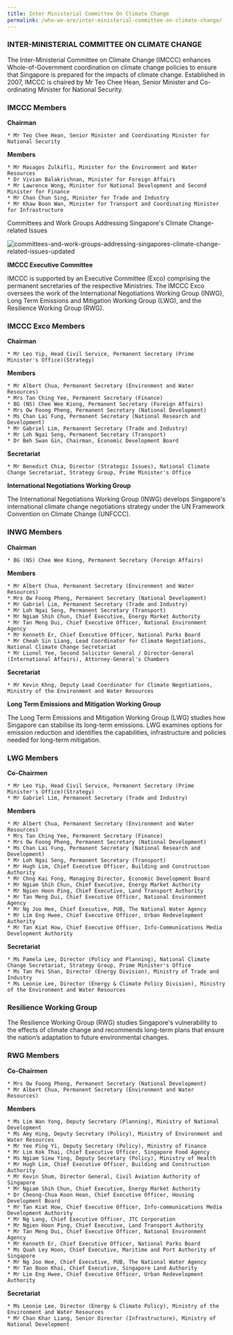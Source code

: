 ```yaml
---
title: Inter Ministerial Committee On Climate Change
permalink: /who-we-are/inter-ministerial-committee-on-climate-change/
---
```


### INTER-MINISTERIAL COMMITTEE ON CLIMATE CHANGE

The Inter-Ministerial Committee on Climate Change (IMCCC) enhances Whole-of-Government coordination on climate change policies to ensure that Singapore is prepared for the impacts of climate change. Established in 2007, IMCCC is chaired by Mr Teo Chee Hean, Senior Minister and Co-ordinating Minister for National Security.

### IMCCC Members

**Chairman**

    * Mr Teo Chee Hean, Senior Minister and Coordinating Minister for National Security

**Members**

    * Mr Masagos Zulkifli, Minister for the Environment and Water Resources
    * Dr Vivian Balakrishnan, Minister for Foreign Affairs
    * Mr Lawrence Wong, Minister for National Development and Second Minister for Finance
    * Mr Chan Chun Sing, Minister for Trade and Industry
    * Mr Khaw Boon Wan, Minister for Transport and Coordinating Minister for Infrastructure

Committees and Work Groups Addressing Singapore's Climate Change-related Issues

![committees-and-work-groups-addressing-singapores-climate-change-related-issues-updated](https://www.nccs.gov.sg/images/default-source/default-album/committees-and-work-groups-addressing-singapores-climate-change-related-issues-updated.jpg?sfvrsn=dcab085d_0  "committees-and-work-groups-addressing-singapores-climate-change-related-issues-updated")

**IMCCC Executive Committee**

IMCCC is supported by an Executive Committee (Exco) comprising the permanent secretaries of the respective Ministries. The IMCCC Exco oversees the work of the International Negotiations Working Group (INWG), Long Term Emissions and Mitigation Working Group (LWG), and the Resilience Working Group (RWG).

### IMCCC Exco Members

**Chairman**

    * Mr Leo Yip, Head Civil Service, Permanent Secretary (Prime Minister's Office)(Strategy)

**Members**

    * Mr Albert Chua, Permanent Secretary (Environment and Water Resources)
    * Mrs Tan Ching Yee, Permanent Secretary (Finance)
    * BG (NS) Chee Wee Kiong, Permanent Secretary (Foreign Affairs)
    * Mrs Ow Foong Pheng, Permanent Secretary (National Development)
    * Ms Chan Lai Fung, Permanent Secretary (National Research and Development)
    * Mr Gabriel Lim, Permanent Secretary (Trade and Industry)
    * Mr Loh Ngai Seng, Permanent Secretary (Transport)
    * Dr Beh Swan Gin, Chairman, Economic Development Board

**Secretariat**

    * Mr Benedict Chia, Director (Strategic Issues), National Climate Change Secretariat, Strategy Group, Prime Minister's Office

**International Negotiations Working Group**

The International Negotiations Working Group (INWG) develops Singapore's international climate change negotiations strategy under the UN Framework Convention on Climate Change (UNFCCC).

### INWG Members

**Chairman**

    * BG (NS) Chee Wee Kiong, Permanent Secretary (Foreign Affairs)

**Members**

    * Mr Albert Chua, Permanent Secretary (Environment and Water Resources)
    * Mrs Ow Foong Pheng, Permanent Secretary (National Development)
    * Mr Gabriel Lim, Permanent Secretary (Trade and Industry)
    * Mr Loh Ngai Seng, Permanent Secretary (Transport)
    * Mr Ngiam Shih Chun, Chief Executive, Energy Market Authority
    * Mr Tan Meng Dui, Chief Executive Officer, National Environment Agency
    * Mr Kenneth Er, Chief Executive Officer, National Parks Board
    * Mr Cheah Sin Liang, Lead Coordinator for Climate Negotiations, National Climate Change Secretariat
    * Mr Lionel Yee, Second Solicitor General / Director-General (International Affairs), Attorney-General's Chambers

**Secretariat**

    * Mr Kevin Khng, Deputy Lead Coordinator for Climate Negotiations, Ministry of the Environment and Water Resources

**Long Term Emissions and Mitigation Working Group**

The Long Term Emissions and Mitigation Working Group (LWG) studies how Singapore can stabilise its long-term emissions. LWG examines options for emission reduction and identifies the capabilities, infrastructure and policies needed for long-term mitigation.

### LWG Members

**Co-Chairmen**

    * Mr Leo Yip, Head Civil Service, Permanent Secretary (Prime Minister's Office)(Strategy)
    * Mr Gabriel Lim, Permanent Secretary (Trade and Industry)

**Members**

    * Mr Albert Chua, Permanent Secretary (Environment and Water Resources)
    * Mrs Tan Ching Yee, Permanent Secretary (Finance)
    * Mrs Ow Foong Pheng, Permanent Secretary (National Development)
    * Ms Chan Lai Fung, Permanent Secretary (National Research and Development)
    * Mr Loh Ngai Seng, Permanent Secretary (Transport)
    * Mr Hugh Lim, Chief Executive Officer, Building and Construction Authority
    * Mr Chng Kai Fong, Managing Director, Economic Development Board
    * Mr Ngiam Shih Chun, Chief Executive, Energy Market Authority
    * Mr Ngien Hoon Ping, Chief Executive, Land Transport Authority
    * Mr Tan Meng Dui, Chief Executive Officer, National Environment Agency
    * Mr Ng Joo Hee, Chief Executive, PUB, The National Water Agency 
    * Mr Lim Eng Hwee, Chief Executive Officer, Urban Redevelopment Authority
    * Mr Tan Kiat How, Chief Executive Officer, Info-Communications Media Development Authority

**Secretariat**

    * Ms Pamela Lee, Director (Policy and Planning), National Climate Change Secretariat, Strategy Group, Prime Minister's Office
    * Ms Tan Pei Shan, Director (Energy Division), Ministry of Trade and Industry
    * Ms Leonie Lee, Director (Energy & Climate Policy Division), Ministry of the Environment and Water Resources

### Resilience Working Group

The Resilience Working Group (RWG) studies Singapore's vulnerability to the effects of climate change and recommends long-term plans that ensure the nation’s adaptation to future environmental changes.

### RWG Members

**Co-Chairmen** 

    * Mrs Ow Foong Pheng, Permanent Secretary (National Development)
    * Mr Albert Chua, Permanent Secretary (Environment and Water Resources)

**Members**

    * Ms Lim Wan Yong, Deputy Secretary (Planning), Ministry of National Development
    * Ms Amy Hing, Deputy Secretary (Policy), Ministry of Environment and Water Resources
    * Mr Yee Ping Yi, Deputy Secretary (Policy), Ministry of Finance
    * Mr Lim Kok Thai, Chief Executive Officer, Singapore Food Agency
    * Ms Ngiam Siew Ying, Deputy Secretary (Policy), Ministry of Health
    * Mr Hugh Lim, Chief Executive Officer, Building and Construction Authority
    * Mr Kevin Shum, Director General, Civil Aviation Authority of Singapore
    * Mr Ngiam Shih Chun, Chief Executive, Energy Market Authority
    * Dr Cheong-Chua Koon Hean, Chief Executive Officer, Housing Development Board
    * Mr Tan Kiat How, Chief Executive Officer, Info-communications Media Development Authority
    * Mr Ng Lang, Chief Executive Officer, JTC Corporation
    * Mr Ngien Hoon Ping, Chief Executive, Land Transport Authority
    * Mr Tan Meng Dui, Chief Executive Officer, National Environment Agency
    * Mr Kenneth Er, Chief Executive Officer, National Parks Board
    * Ms Quah Ley Hoon, Chief Executive, Maritime and Port Authority of Singapore
    * Mr Ng Joo Hee, Chief Executive, PUB, The National Water Agency
    * Mr Tan Boon Khai, Chief Executive, Singapore Land Authority
    * Mr Lim Eng Hwee, Chief Executive Officer, Urban Redevelopment Authority

**Secretariat**

    * Ms Leonie Lee, Director (Energy & Climate Policy), Ministry of the Environment and Water Resources
    * Mr Chan Khar Liang, Senior Director (Infrastructure), Ministry of National Development






